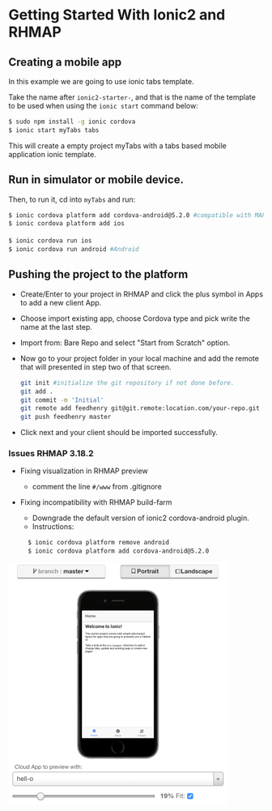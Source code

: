# Getting Started With Ionic2 and RHMAP

## Creating a mobile app

In this example we are going to use ionic tabs template. 

Take the name after `ionic2-starter-`, and that is the name of the template to be used when using the `ionic start` command below:

```bash
$ sudo npm install -g ionic cordova
$ ionic start myTabs tabs
```

This will create a empty project myTabs with a tabs based mobile application ionic template.  

## Run in simulator or mobile device. 

Then, to run it, cd into `myTabs` and run:

```bash
$ ionic cordova platform add cordova-android@5.2.0 #compatible with MAP-3.18 & Android Studio .
$ ionic cordova platform add ios

$ ionic cordova run ios
$ ionic cordova run android #Android
```



## Pushing the project to the platform 

- Create/Enter to your project in RHMAP and click the plus symbol in Apps to add a new client App. 

- Choose import existing app, choose Cordova type and pick write the name at the last step.

- Import from: Bare Repo and select "Start from Scratch" option. 

- Now go to your project folder in your local machine and add the remote that will presented in step two of that screen. 


   ```bash
   git init #initialize the git repository if not done before. 
   git add . 
   git commit -m 'Initial'
   git remote add feedhenry git@git.remote:location.com/your-repo.git 
   git push feedhenry master 
   ```


- Click next and your client should be imported successfully. 





### Issues RHMAP 3.18.2

 - Fixing visualization in RHMAP preview
   - comment the line ``` #/www ``` from .gitignore

 - Fixing incompatibility with RHMAP build-farm
   - Downgrade the default version of ionic2 cordova-android plugin.
   - Instructions:
   ```bash
     $ ionic cordova platform remove android
     $ ionic cordova platform add cordova-android@5.2.0  
   ```

![client app](https://github.com/feedhenry-staff/ionic2-hello/blob/master/images/home.png)

